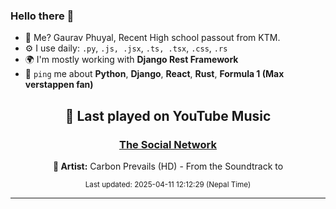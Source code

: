 ### Hello there 👋
- 💨 Me? Gaurav Phuyal, Recent High school passout from KTM.
- ⚙️ I use daily: `.py`, `.js, .jsx`, `.ts, .tsx`, `.css`, `.rs`
- 🌍 I'm mostly working with **Django Rest Framework**
- 💬 `ping` me about **Python**, **Django**, **React**, **Rust**, **Formula 1 (Max verstappen fan)**
<!-- YOUTUBE-MUSIC-START -->
<div align='center'>

## 🎵 Last played on YouTube Music

### [The Social Network](https://www.youtube.com/results?search_query=Carbon%20Prevails%20%28HD%29%20-%20From%20the%20Soundtrack%20to%20The%20Social%20Network)

**🎤 Artist:** Carbon Prevails (HD) - From the Soundtrack to

<sub>Last updated: 2025-04-11 12:12:29 (Nepal Time)</sub>

</div>

<!-- YOUTUBE-MUSIC-END -->
<hr>

